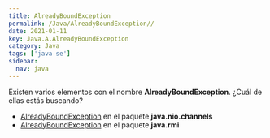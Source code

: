 ```yaml
---
title: AlreadyBoundException
permalink: /Java/AlreadyBoundException//
date: 2021-01-11
key: Java.A.AlreadyBoundException
category: Java
tags: ['java se']
sidebar: 
  nav: java
---
```


Existen varios elementos con el nombre **AlreadyBoundException**. ¿Cuál de ellas estás buscando?
<ul>
<li><a href="/Java/AlreadyBoundException-java-nio-channels/">AlreadyBoundException</a> en el paquete <strong>java.nio.channels</strong></li>
<li><a href="/Java/AlreadyBoundException-java-rmi/">AlreadyBoundException</a> en el paquete <strong>java.rmi</strong></li>
<ul>
